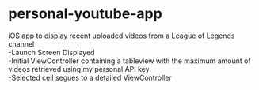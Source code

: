# personal-youtube-app
iOS app to display recent uploaded videos from a League of Legends channel
<br> 
-Launch Screen Displayed
<br>
-Initial ViewController containing a tableview with the maximum amount of videos retrieved using my personal API key
 <br>
-Selected cell segues to a detailed ViewController
